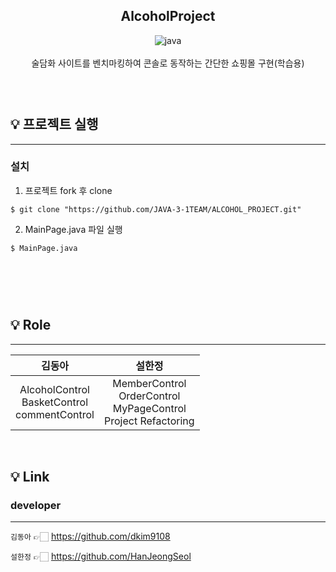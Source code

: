 <h2 align="center">
  AlcoholProject
</h2>

<div align="center">
  <!-- JAVA version -->
  <img src="https://img.shields.io/badge/JAVA-1.8.0-bl" alt="java"/>
</div>
<div align="center">
<br>
술담화 사이트를 벤치마킹하여 콘솔로 동작하는 간단한 쇼핑몰 구현(학습용)
<br>
</div>

### <br/>

## 💡 프로젝트 실행
---
### 설치

1. 프로젝트 fork 후 clone

```
$ git clone "https://github.com/JAVA-3-1TEAM/ALCOHOL_PROJECT.git"
```

2. MainPage.java 파일 실행

```
$ MainPage.java 
```
<br>


### <br/>

## 💡 Role
---
김동아|설한정    
:-------:|:-------:
AlcoholControl<br/>BasketControl<br/>commentControl<br/>| MemberControl<br/>OrderControl<br/>MyPageControl<br/>Project Refactoring<br/>|
<br/>

## 💡 Link

### developer
---
`김동아` 👉🏻 <https://github.com/dkim9108>

`설한정` 👉🏻 <https://github.com/HanJeongSeol>

